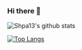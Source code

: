 ### Hi there 👋
![Shpa13's github stats](https://readme-stats-gd54sgsbl.vercel.app/api?username=shpa13&count_private=true&show_icons=true&theme=dark&hide=stars)

[![Top Langs](https://github-readme-stats.vercel.app/api/top-langs/?username=shpa13&layout=compact)](https://github.com/shpa13/github-readme-stats)
<!--
**Shpa13/Shpa13** is a ✨ _special_ ✨ repository because its `README.md` (this file) appears on your GitHub profile.

Here are some ideas to get you started:

- 🔭 I’m currently working on ...
- 🌱 I’m currently learning ...
- 👯 I’m looking to collaborate on ...
- 🤔 I’m looking for help with ...
- 💬 Ask me about ...
- 📫 How to reach me: ...
- 😄 Pronouns: ...
- ⚡ Fun fact: ...
-->
